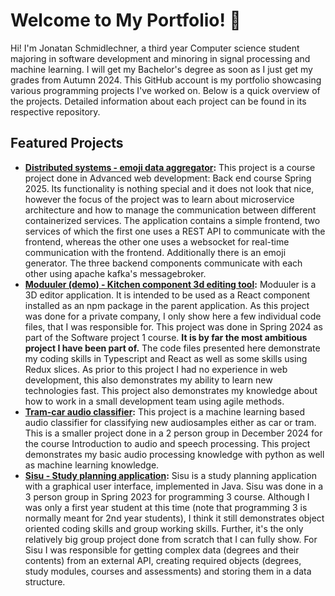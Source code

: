 # Welcome to My Portfolio! 👋

Hi! I'm Jonatan Schmidlechner, a third year Computer science student majoring in software development and minoring in signal processing and machine learning. I will get my Bachelor's degree as soon as I just get my grades from Autumn 2024. This GitHub account is my portfolio showcasing various programming projects I've worked on. Below is a quick overview of the projects. Detailed information about each project can be found in its respective repository.

## Featured Projects
- **[Distributed systems - emoji data aggregator](https://github.com/JonatanSchmidlechner/Distributed-emoji-aggregator):** This project is a course project done in Advanced web development: Back end course Spring 2025. Its functionality is nothing special and it does not look that nice, however the focus of the project was to learn about microservice architecture and how to manage the communication between different containerized services. The application contains a simple frontend, two services of which the first one uses a REST API to communicate with the frontend, whereas the other one uses a websocket for real-time communication with the frontend. Additionally there is an emoji generator. The three backend components communicate with each other using apache kafka's messagebroker.
- **[Moduuler (demo) - Kitchen component 3d editing tool](https://github.com/JonatanSchmidlechner/Moduuler-demo):** Moduuler is a 3D editor application. It is intended to be used as a React component installed as an npm package in the parent application. As this project was done for a private company, I only show here a few individual code files, that I was responsible for. This project was done in Spring 2024 as part of the Software project 1 course. **It is by far the most ambitious project I have been part of.** The code files presented here demonstrate my coding skills in Typescript and React as well as some skills using Redux slices. As prior to this project I had no experience in web development, this also demonstrates my ability to learn new technologies fast. This project also demonstrates my knowledge about how to work in a small development team using agile methods.
- **[Tram-car audio classifier](https://github.com/JonatanSchmidlechner/tram-car_audioClassifier):** This project is a machine learning based audio classifier for classifying new audiosamples either as car or tram. This is a smaller project done in a 2 person group in December 2024 for the course Introduction to audio and speech processing. This project demonstrates my basic audio processing knowledge with python as well as machine learning knowledge.
- **[Sisu - Study planning application](https://github.com/JonatanSchmidlechner/Sisu-application):** Sisu is a study planning application with a graphical user interface, implemented in Java. Sisu was done in a 3 person group in Spring 2023 for programming 3 course. Although I was only a first year student at this time (note that programming 3 is normally meant for 2nd year students), I think it still demonstrates object oriented coding skills and group working skills. Further, it's the only relatively big group project done from scratch that I can fully show. For Sisu I was responsible for getting complex data (degrees and their contents) from an external API, creating required objects (degrees, study modules, courses and assessments) and storing them in a data structure.
